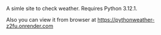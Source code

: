 A simle site to check weather. Requires Python 3.12.1.

Also you can view it from browser at https://pythonweather-z2fu.onrender.com
